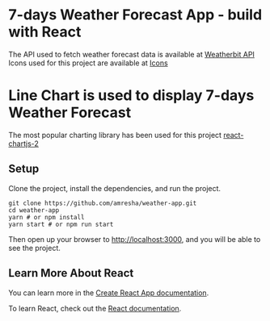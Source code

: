 # 7-days Weather Forecast App - build with React

The API used to fetch weather forecast data is available at [Weatherbit API](https://www.weatherbit.io/api/weather-forecast-16-day)
Icons used for this project are available at [Icons](https://www.weatherbit.io/static/exports/icons.tar.gz)

# Line Chart is used to display 7-days Weather Forecast

The most popular charting library has been used for this project [react-chartjs-2](https://www.npmjs.com/package/react-chartjs-2)

## Setup

Clone the project, install the dependencies, and run the project.

```
git clone https://github.com/amresha/weather-app.git
cd weather-app
yarn # or npm install
yarn start # or npm run start
```

Then open up your browser to [http://localhost:3000](http://localhost:3000), and you will be able to see the project.

## Learn More About React

You can learn more in the [Create React App documentation](https://facebook.github.io/create-react-app/docs/getting-started).

To learn React, check out the [React documentation](https://reactjs.org/).
